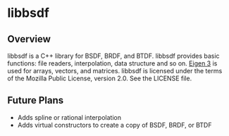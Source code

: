 # libbsdf
## Overview
libbsdf is a C++ library for BSDF, BRDF, and BTDF.
libbsdf provides basic functions: file readers, interpolation, data structure and so on.
[Eigen 3][1] is used for arrays, vectors, and matrices.
libbsdf is licensed under the terms of the Mozilla Public License, version 2.0.
See the LICENSE file.

## Future Plans
* Adds spline or rational interpolation
* Adds virtual constructors to create a copy of BSDF, BRDF, or BTDF

[1]: http://eigen.tuxfamily.org/index.php?title=Main_Page "Eigen"
